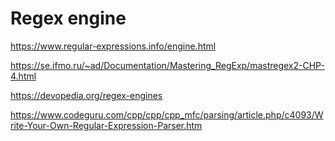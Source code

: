 # Regex engine



https://www.regular-expressions.info/engine.html

https://se.ifmo.ru/~ad/Documentation/Mastering_RegExp/mastregex2-CHP-4.html

https://devopedia.org/regex-engines

https://www.codeguru.com/cpp/cpp/cpp_mfc/parsing/article.php/c4093/Write-Your-Own-Regular-Expression-Parser.htm






